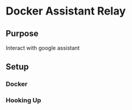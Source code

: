 # Docker Assistant Relay

## Purpose
Interact with google assistant

## Setup

### Docker

### Hooking Up
